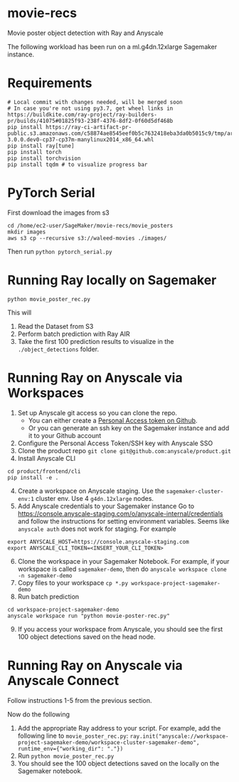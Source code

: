 # movie-recs
Movie poster object detection with Ray and Anyscale

The following workload has been run on a ml.g4dn.12xlarge Sagemaker instance.

# Requirements
```
# Local commit with changes needed, will be merged soon
# In case you're not using py3.7, get wheel links in https://buildkite.com/ray-project/ray-builders-pr/builds/41075#01825f93-238f-4376-8df2-0f60d5df468b
pip install https://ray-ci-artifact-pr-public.s3.amazonaws.com/c58874ae8545eef0b5c7632418eba3da0b5015c9/tmp/artifacts/.whl/ray-3.0.0.dev0-cp37-cp37m-manylinux2014_x86_64.whl
pip install ray[tune]
pip install torch
pip install torchvision
pip install tqdm # to visualize progress bar
```

# PyTorch Serial
First download the images from s3
```
cd /home/ec2-user/SageMaker/movie-recs/movie_posters
mkdir images
aws s3 cp --recursive s3://waleed-movies ./images/
```

Then run `python pytorch_serial.py`

# Running Ray locally on Sagemaker
`python movie_poster_rec.py`

This will
1. Read the Dataset from S3
2. Perform batch prediction with Ray AIR
3. Take the first 100 prediction results to visualize in the `./object_detections` folder.

# Running Ray on Anyscale via Workspaces
1. Set up Anyscale git access so you can clone the repo.
	- You can either create a [Personal Access token on Github](https://docs.github.com/en/authentication/keeping-your-account-and-data-secure/creating-a-personal-access-token).
	- Or you can generate an ssh key on the Sagemaker instance and add it to your Github account
2. Configure the Personal Access Token/SSH key with Anyscale SSO
3. Clone the product repo `git clone git@github.com:anyscale/product.git`
4. Install Anyscale CLI
```
cd product/frontend/cli
pip install -e .
```
4. Create a workspace on Anyscale staging. Use the `sagemaker-cluster-env:1` cluster env. Use 4 `g4dn.12xlarge` nodes.
5. Add Anyscale credentials to your Sagemaker instance
Go to https://console.anyscale-staging.com/o/anyscale-internal/credentials and follow the instructions for setting environment variables. Seems like `anyscale auth` does not work for staging.
For example
```
export ANYSCALE_HOST=https://console.anyscale-staging.com
export ANYSCALE_CLI_TOKEN=<INSERT_YOUR_CLI_TOKEN>
```
6. Clone the workspace in your Sagemaker Notebook. For example, if your workspace is called `sagemaker-demo`, then do `anyscale workspace clone -n sagemaker-demo`
7. Copy files to your workspace `cp *.py workspace-project-sagemaker-demo`
8. Run batch prediction
```
cd workspace-project-sagemaker-demo
anyscale workspace run "python movie-poster-rec.py"
```
9. If you access your workspace from Anyscale, you should see the first 100 object detections saved on the head node.

# Running Ray on Anyscale via Anyscale Connect
Follow instructions 1-5 from the previous section.

Now do the following
1. Add the appropriate Ray address to your script.
For example, add the following line to `movie_poster_rec.py`: `ray.init("anyscale://workspace-project-sagemaker-demo/workspace-cluster-sagemaker-demo", runtime_env={"working_dir": "."})`
2. Run `python movie_poster_rec.py`
3. You should see the 100 object detections saved on the locally on the Sagemaker notebook.
